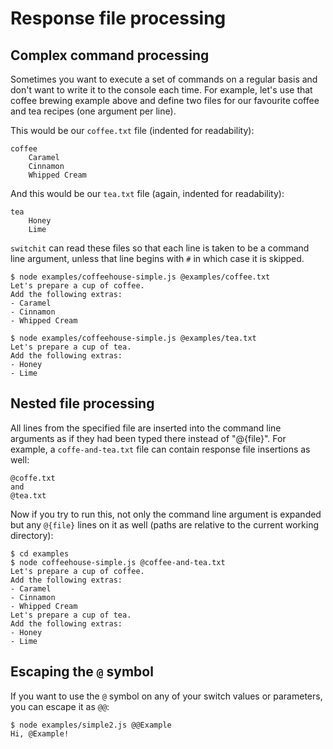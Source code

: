 # Response file processing

## Complex command processing
Sometimes you want to execute a set of commands on a regular basis and don't want to write it to
the console each time. For example, let's use that coffee brewing example above and define two
files for our favourite coffee and tea recipes (one argument per line).

This would be our `coffee.txt` file (indented for readability):

    coffee
        Caramel
        Cinnamon
        Whipped Cream

And this would be our `tea.txt` file (again, indented for readability):

    tea
        Honey
        Lime
        
`switchit` can read these files so that each line is taken to be a command line argument, unless
that line begins with `#` in which case it is skipped.

    $ node examples/coffeehouse-simple.js @examples/coffee.txt                                  
    Let's prepare a cup of coffee.
    Add the following extras:
    - Caramel
    - Cinnamon
    - Whipped Cream

    $ node examples/coffeehouse-simple.js @examples/tea.txt   
    Let's prepare a cup of tea.
    Add the following extras:
    - Honey
    - Lime
    
## Nested file processing
All lines from the specified file are inserted into the command line arguments as if they had
been typed there instead of "@{file}". For example, a `coffe-and-tea.txt` file can contain
response file insertions as well:

    @coffe.txt
    and
    @tea.txt

Now if you try to run this, not only the command line argument is expanded but any `@{file}`
lines on it as well (paths are relative to the current working directory):
    
    $ cd examples
    $ node coffeehouse-simple.js @coffee-and-tea.txt                  
    Let's prepare a cup of coffee.
    Add the following extras:
    - Caramel
    - Cinnamon
    - Whipped Cream
    Let's prepare a cup of tea.
    Add the following extras:
    - Honey
    - Lime
    
## Escaping the `@` symbol
If you want to use the `@` symbol on any of your switch values or parameters, you can
escape it as `@@`:

    $ node examples/simple2.js @@Example
    Hi, @Example!